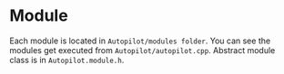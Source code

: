# Module

Each module is located in `Autopilot/modules folder`. 
You can see the modules get executed from `Autopilot/autopilot.cpp`. 
Abstract module class is in `Autopilot.module.h`.

